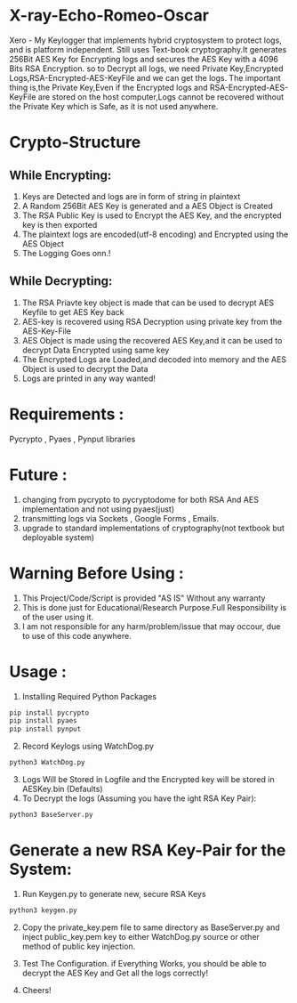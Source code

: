 # X-ray-Echo-Romeo-Oscar
Xero - My Keylogger that implements hybrid cryptosystem to protect logs, and is platform independent.
Still uses Text-book cryptography.It generates 256Bit AES Key for Encrypting logs and secures the AES Key with a 4096 Bits RSA Encryption. so to Decrypt all logs, we need Private Key,Encrypted Logs,RSA-Encrypted-AES-KeyFile and we can get the logs.
The important thing is,the Private Key,Even if the Encrypted logs and RSA-Encrypted-AES-KeyFile are stored on the host computer,Logs cannot be recovered without the Private Key which is Safe, as it is not used anywhere.

# Crypto-Structure
## While Encrypting:
1. Keys are Detected and logs are in form of string in plaintext
2. A Random 256Bit AES Key is generated and a AES Object is Created
3. The RSA Public Key is used to Encrypt the AES Key, and the encrypted key is then exported 
4. The plaintext logs are encoded(utf-8 encoding) and Encrypted using the AES Object
5. The Logging Goes onn.!
## While Decrypting:
1. The RSA Priavte key object is made that can be used to decrypt AES Keyfile to get AES Key back
2. AES-key is recovered using RSA Decryption using private key from the AES-Key-File
3. AES Object is made using the recovered AES Key,and it can be used to decrypt Data Encrypted using same key
4. The Encrypted Logs are Loaded,and decoded into memory and the AES Object is used to decrypt the Data
5. Logs are printed in any way wanted!

# Requirements :
Pycrypto , Pyaes , Pynput libraries 

# Future : 
1. changing from pycrypto to pycryptodome for both RSA And AES implementation and not using pyaes(just)
2. transmitting logs via Sockets , Google Forms , Emails. 
3. upgrade to standard implementations of cryptography(not textbook but deployable system)

# Warning Before Using :
1. This Project/Code/Script is provided "AS IS" Without any warranty 
2. This is done just for Educational/Research Purpose.Full Responsibility is of the user using it.
3. I am not responsible for any harm/problem/issue that may occour, due to use of this code anywhere.

# Usage :
1. Installing Required Python Packages
```bash
pip install pycrypto
pip install pyaes
pip install pynput
```
2. Record Keylogs using WatchDog.py

```bash
python3 WatchDog.py
```
3. Logs Will be Stored in Logfile and the Encrypted key will be stored in AESKey.bin (Defaults)
4. To Decrypt the logs (Assuming you have the ight RSA Key Pair):
```bash
python3 BaseServer.py 
```

# Generate a new RSA Key-Pair for the System:
1. Run Keygen.py to generate new, secure RSA Keys
```bash
python3 keygen.py
```
2. Copy the private_key.pem file to same directory as BaseServer.py and inject public_key.pem key to either WatchDog.py source or other method of public key injection.

3. Test The Configuration. if Everything Works, you should be able to decrypt the AES Key and Get all the logs correctly!
4. Cheers!
